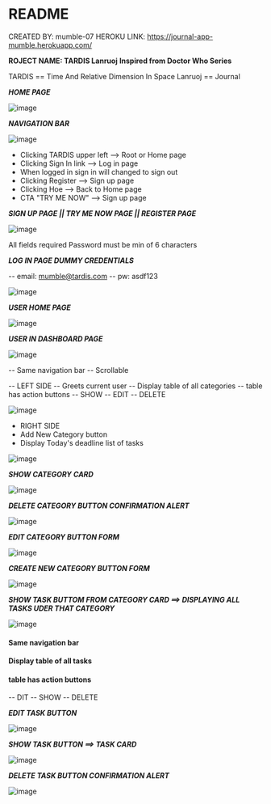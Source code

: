 # README

CREATED BY: mumble-07
HEROKU LINK: https://journal-app-mumble.herokuapp.com/

**ROJECT NAME: TARDIS Lanruoj** 
****Inspired from Doctor Who Series****

TARDIS == Time And Relative Dimension In Space 
Lanruoj == Journal

***HOME PAGE***

![image](https://user-images.githubusercontent.com/73781775/132082198-9260143b-8a31-4007-a9b7-d219af8148cd.png)

***NAVIGATION BAR***

![image](https://user-images.githubusercontent.com/73781775/132082214-4b727fdc-ced7-4812-8802-f70406dd4ee2.png)

- Clicking TARDIS upper left --> Root or Home page 
- Clicking Sign In link --> Log in page
- When logged in sign in will changed to sign out
- Clicking Register --> Sign up page
- Clicking Hoe --> Back to Home page
- CTA "TRY ME NOW" --> Sign up page

***SIGN UP PAGE || TRY ME NOW PAGE || REGISTER PAGE***

![image](https://user-images.githubusercontent.com/73781775/132083476-7063dd63-7667-4561-ad7d-f2b3b98756fa.png)

All fields required 
Password must be min of 6 characters

***LOG IN PAGE DUMMY CREDENTIALS***

-- email: mumble@tardis.com
-- pw: asdf123

![image](https://user-images.githubusercontent.com/73781775/132083568-389c01e1-51ec-499d-8d1f-59e275891542.png)


***USER HOME PAGE***


![image](https://user-images.githubusercontent.com/73781775/132083514-32ebdc63-3dc9-4266-b083-d0e0bdd0ce48.png)


***USER IN DASHBOARD PAGE***

![image](https://user-images.githubusercontent.com/73781775/132083582-3ce6cd86-f5d6-4e2f-a49c-1857e9c23956.png)

-- Same navigation bar
-- Scrollable 

-- LEFT SIDE
-- Greets current user
-- Display table of all categories
-- table has action buttons
  -- SHOW
  -- EDIT
  -- DELETE

![image](https://user-images.githubusercontent.com/73781775/132083771-b6790305-42f1-4821-971d-d9a1901002bd.png)


- RIGHT SIDE
- Add New Category button
- Display Today's deadline list of tasks

![image](https://user-images.githubusercontent.com/73781775/132083763-9f77b87a-5a3b-4838-b466-35b2fc78814b.png)

***SHOW CATEGORY CARD***

![image](https://user-images.githubusercontent.com/73781775/132083652-df76aebb-8089-4e34-95a2-b6896dd7e051.png)


***DELETE CATEGORY BUTTON CONFIRMATION ALERT***

![image](https://user-images.githubusercontent.com/73781775/132083685-eeeebb82-f941-4903-b7fd-e5d4eb6b2d95.png)

***EDIT CATEGORY BUTTON FORM***

![image](https://user-images.githubusercontent.com/73781775/132083720-bb275b13-bf49-4c89-9958-75141124f152.png)

***CREATE NEW CATEGORY BUTTON FORM***

![image](https://user-images.githubusercontent.com/73781775/132083735-47229522-afa2-45df-a4b4-8a32ebd7b9fa.png)

***SHOW TASK BUTTOM FROM CATEGORY CARD ==> DISPLAYING ALL TASKS UDER THAT CATEGORY***

![image](https://user-images.githubusercontent.com/73781775/132083785-0dacb6ff-346f-4566-9e1b-a1c75e3e08e4.png)

#### Same navigation bar

#### Display table of all tasks
#### table has action buttons
-- DIT
-- SHOW
-- DELETE



***EDIT TASK BUTTON***

![image](https://user-images.githubusercontent.com/73781775/132083828-dc1f82e3-d227-4795-ac59-e5eaba38e763.png)

***SHOW TASK BUTTON ==> TASK CARD***

![image](https://user-images.githubusercontent.com/73781775/132083844-e8f4a52e-49c2-47a9-8021-0d4a1d84d572.png)

***DELETE TASK BUTTON CONFIRMATION ALERT***

![image](https://user-images.githubusercontent.com/73781775/132083858-58b3432a-9dbd-450f-9e72-4e794b3e0a84.png)


